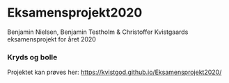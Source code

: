 # Eksamensprojekt2020

Benjamin Nielsen, Benjamin Testholm & Christoffer Kvistgaards eksamensprojekt for året 2020

<h3>Kryds og bolle</h3>

Projektet kan prøves her: https://kvistgod.github.io/Eksamensprojekt2020/
